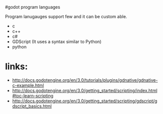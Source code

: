 #godot program languages

Program lanugauges support few and it can be custom able.
 * c
 * c++
 * c#
 * GDScript (It uses a syntax similar to Python)
 * python

# links:
 * http://docs.godotengine.org/en/3.0/tutorials/plugins/gdnative/gdnative-c-example.html
 * http://docs.godotengine.org/en/3.0/getting_started/scripting/index.html#toc-learn-scripting
 * http://docs.godotengine.org/en/3.0/getting_started/scripting/gdscript/gdscript_basics.html